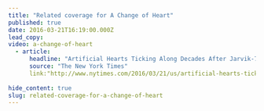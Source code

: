 ```yaml
---
title: "Related coverage for A Change of Heart"
published: true
date: 2016-03-21T16:19:00.000Z
lead_copy:
video: a-change-of-heart
  - article:
      headline: "Artificial Hearts Ticking Along Decades After Jarvik-7 Debate"
      source: "The New York Times"
      link:"http://www.nytimes.com/2016/03/21/us/artificial-hearts-ticking-along-decades-after-jarvik-7-debate.html"
  
hide_content: true
slug: related-coverage-for-a-change-of-heart
---
```


